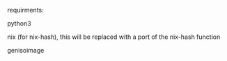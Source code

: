requirments:

python3

nix (for nix-hash), this will be replaced with a port of the nix-hash function

genisoimage
